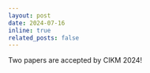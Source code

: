 ```yaml
---
layout: post
date: 2024-07-16
inline: true
related_posts: false
---
```


Two papers are accepted by CIKM 2024!
